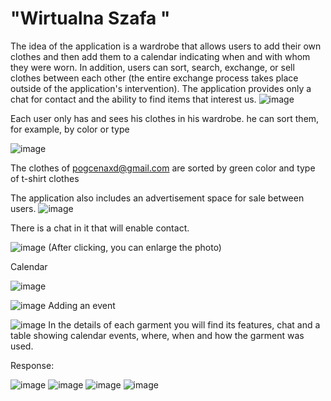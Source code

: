# "Wirtualna Szafa " 


The idea of the application is a wardrobe that allows users to add their own clothes and then add them to a calendar indicating when and with whom they were worn. In addition, users can sort, search, exchange, or sell clothes between each other (the entire exchange process takes place outside of the application's intervention). The application provides only a chat for contact and the ability to find items that interest us.
![image](https://user-images.githubusercontent.com/82273766/159949950-0127e55a-f8ef-4137-8207-87807ef8aa3d.png)

Each user only has and sees his clothes in his wardrobe. he can sort them, for example, by color or type

![image](https://user-images.githubusercontent.com/82273766/159950061-5a8e2b4c-e7ee-4d85-b827-7a908ba9bd1d.png)

The clothes of pogcenaxd@gmail.com are sorted by green color and type of t-shirt clothes

The application also includes an advertisement space for sale between users.
![image](https://user-images.githubusercontent.com/82273766/159950217-caeacffd-130d-4b76-a333-b493b9b687a8.png)

There is a chat in it that will enable contact.

![image](https://user-images.githubusercontent.com/82273766/159950365-6cf6089b-1613-4a61-9f64-e9806b695fc2.png)
(After clicking, you can enlarge the photo)

Calendar

![image](https://user-images.githubusercontent.com/82273766/159951275-5acbd928-d5f0-4ca7-aceb-f618077a4605.png)

![image](https://user-images.githubusercontent.com/82273766/159951343-5a18bad5-6465-4044-a0b4-34a6bfd87344.png)
Adding an event

![image](https://user-images.githubusercontent.com/82273766/159951588-14d35c2b-33c7-4633-b32f-700979aefc7a.png)
In the details of each garment you will find its features, chat and a table showing calendar events, where, when and how the garment was used.

Response:

![image](https://user-images.githubusercontent.com/82273766/159952106-4ba5649e-a0c2-4f92-9c32-3695b412f104.png)
![image](https://user-images.githubusercontent.com/82273766/159952145-c04286e9-6ed1-4a1f-bc8c-5de52398e3b1.png)
![image](https://user-images.githubusercontent.com/82273766/159952237-820670af-06de-4cef-b969-b3e3f2df9e3e.png)
![image](https://user-images.githubusercontent.com/82273766/159952280-310408e0-cbd2-4293-9271-a4cabca7d5c7.png)
